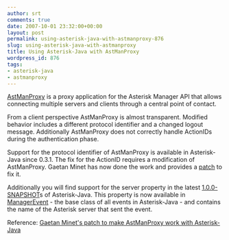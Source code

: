 ```yaml
---
author: srt
comments: true
date: 2007-10-01 23:32:00+00:00
layout: post
permalink: using-asterisk-java-with-astmanproxy-876
slug: using-asterisk-java-with-astmanproxy
title: Using Asterisk-Java with AstManProxy
wordpress_id: 876
tags:
- asterisk-java
- astmanproxy
---
```



[AstManProxy](http://www.voip-info.org/wiki/view/AstManProxy)
is a proxy application for the Asterisk Manager API that allows connecting multiple servers and clients through a central point of contact.






From a client perspective AstManProxy is almost transparent. Modified behavior includes a different protocol identifier and a changed logout message. Additionally AstManProxy does not correctly handle ActionIDs during the authentication phase.






Support for the protocol identifier of AstManProxy is available in Asterisk-Java since 0.3.1. The fix for the ActionID requires a modification of AstManProxy. Gaetan Minet has now done the work and provides a [patch](http://dev.mcit.be/various/astmanproxy-asterisk-java.html) to fix it.






Additionally you will find support for the server property in the latest [1.0.0-SNAPSHOT](http://asterisk-java.org/download/1.0.0-SNAPSHOT/)s of Asterisk-Java. This property is now available in [ManagerEvent](http://asterisk-java.org/development/apidocs/org/asteriskjava/manager/event/ManagerEvent.html) - the base class of all events in Asterisk-Java - and contains the name of the Asterisk server that sent the event.






Reference: [Gaetan Minet's patch to make AstManProxy work with Asterisk-Java](http://dev.mcit.be/various/astmanproxy-asterisk-java.html)

